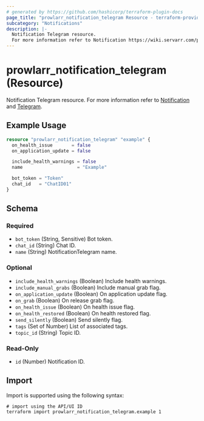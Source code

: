 ```yaml
---
# generated by https://github.com/hashicorp/terraform-plugin-docs
page_title: "prowlarr_notification_telegram Resource - terraform-provider-prowlarr"
subcategory: "Notifications"
description: |-
  Notification Telegram resource.
  For more information refer to Notification https://wiki.servarr.com/prowlarr/settings#connect and Telegram https://wiki.servarr.com/prowlarr/supported#telegram.
---
```


# prowlarr_notification_telegram (Resource)

<!-- subcategory:Notifications -->
Notification Telegram resource.
For more information refer to [Notification](https://wiki.servarr.com/prowlarr/settings#connect) and [Telegram](https://wiki.servarr.com/prowlarr/supported#telegram).

## Example Usage

```terraform
resource "prowlarr_notification_telegram" "example" {
  on_health_issue       = false
  on_application_update = false

  include_health_warnings = false
  name                    = "Example"

  bot_token = "Token"
  chat_id   = "ChatID01"
}
```

<!-- schema generated by tfplugindocs -->
## Schema

### Required

- `bot_token` (String, Sensitive) Bot token.
- `chat_id` (String) Chat ID.
- `name` (String) NotificationTelegram name.

### Optional

- `include_health_warnings` (Boolean) Include health warnings.
- `include_manual_grabs` (Boolean) Include manual grab flag.
- `on_application_update` (Boolean) On application update flag.
- `on_grab` (Boolean) On release grab flag.
- `on_health_issue` (Boolean) On health issue flag.
- `on_health_restored` (Boolean) On health restored flag.
- `send_silently` (Boolean) Send silently flag.
- `tags` (Set of Number) List of associated tags.
- `topic_id` (String) Topic ID.

### Read-Only

- `id` (Number) Notification ID.

## Import

Import is supported using the following syntax:

```shell
# import using the API/UI ID
terraform import prowlarr_notification_telegram.example 1
```
